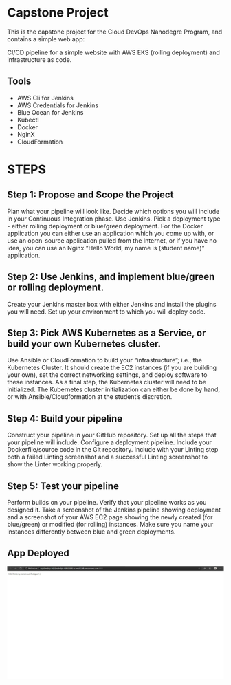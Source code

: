 # Capstone Project

This is the capstone project for the Cloud DevOps Nanodegre Program, and contains a simple web app:

CI/CD pipeline for a simple website with AWS EKS (rolling deployment) and infrastructure as code.

## Tools
* AWS Cli for Jenkins
* AWS Credentials for Jenkins
* Blue Ocean for Jenkins
* Kubectl
* Docker
* NginX
* CloudFormation
# STEPS
## Step 1: Propose and Scope the Project
Plan what your pipeline will look like.
Decide which options you will include in your Continuous Integration phase.
Use Jenkins.
Pick a deployment type - either rolling deployment or blue/green deployment.
For the Docker application you can either use an application which you come up with, or use an open-source application pulled from the Internet, or if you have no idea, you can use an Nginx “Hello World, my name is (student name)” application.
## Step 2: Use Jenkins, and implement blue/green or rolling deployment.
Create your Jenkins master box with either Jenkins and install the plugins you will need.
Set up your environment to which you will deploy code.
## Step 3: Pick AWS Kubernetes as a Service, or build your own Kubernetes cluster.
Use Ansible or CloudFormation to build your “infrastructure”; i.e., the Kubernetes Cluster.
It should create the EC2 instances (if you are building your own), set the correct networking settings, and deploy software to these instances.
As a final step, the Kubernetes cluster will need to be initialized. The Kubernetes cluster initialization can either be done by hand, or with Ansible/Cloudformation at the student’s discretion.
## Step 4: Build your pipeline
Construct your pipeline in your GitHub repository.
Set up all the steps that your pipeline will include.
Configure a deployment pipeline.
Include your Dockerfile/source code in the Git repository.
Include with your Linting step both a failed Linting screenshot and a successful Linting screenshot to show the Linter working properly.
## Step 5: Test your pipeline
Perform builds on your pipeline.
Verify that your pipeline works as you designed it.
Take a screenshot of the Jenkins pipeline showing deployment and a screenshot of your AWS EC2 page showing the newly created (for blue/green) or modified (for rolling) instances. Make sure you name your instances differently between blue and green deployments.
## App Deployed
![img-1](screenshots/8.-Deployed.JPG)